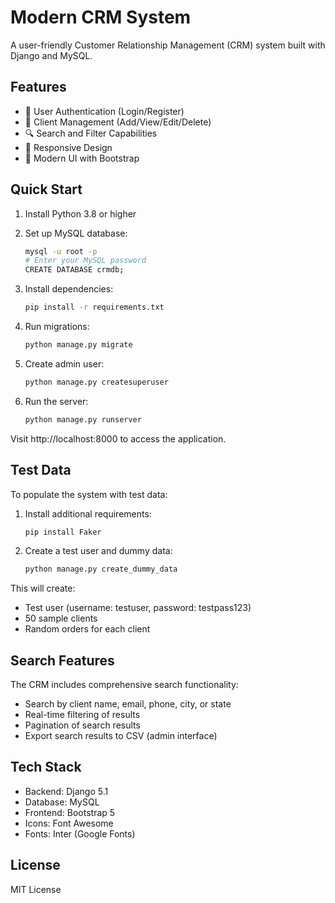 # Modern CRM System

A user-friendly Customer Relationship Management (CRM) system built with Django and MySQL.

## Features

-   👥 User Authentication (Login/Register)
-   👤 Client Management (Add/View/Edit/Delete)
-   🔍 Search and Filter Capabilities
-   📱 Responsive Design
-   🎨 Modern UI with Bootstrap

## Quick Start

1. Install Python 3.8 or higher
2. Set up MySQL database:

    ```bash
    mysql -u root -p
    # Enter your MySQL password
    CREATE DATABASE crmdb;
    ```

3. Install dependencies:

    ```bash
    pip install -r requirements.txt
    ```

4. Run migrations:

    ```bash
    python manage.py migrate
    ```

5. Create admin user:

    ```bash
    python manage.py createsuperuser
    ```

6. Run the server:
    ```bash
    python manage.py runserver
    ```

Visit http://localhost:8000 to access the application.

## Test Data

To populate the system with test data:

1. Install additional requirements:

    ```bash
    pip install Faker
    ```

2. Create a test user and dummy data:
    ```bash
    python manage.py create_dummy_data
    ```

This will create:

-   Test user (username: testuser, password: testpass123)
-   50 sample clients
-   Random orders for each client

## Search Features

The CRM includes comprehensive search functionality:

-   Search by client name, email, phone, city, or state
-   Real-time filtering of results
-   Pagination of search results
-   Export search results to CSV (admin interface)

## Tech Stack

-   Backend: Django 5.1
-   Database: MySQL
-   Frontend: Bootstrap 5
-   Icons: Font Awesome
-   Fonts: Inter (Google Fonts)

## License

MIT License
